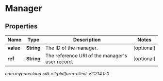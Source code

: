 # Manager


## Properties

| Name | Type | Description | Notes |
| ------------ | ------------- | ------------- | ------------- |
| **value** | **String** | The ID of the manager. |  [optional] |
| **ref** | **String** | The reference URI of the manager's user record. |  [optional] |




_com.mypurecloud.sdk.v2:platform-client-v2:214.0.0_
